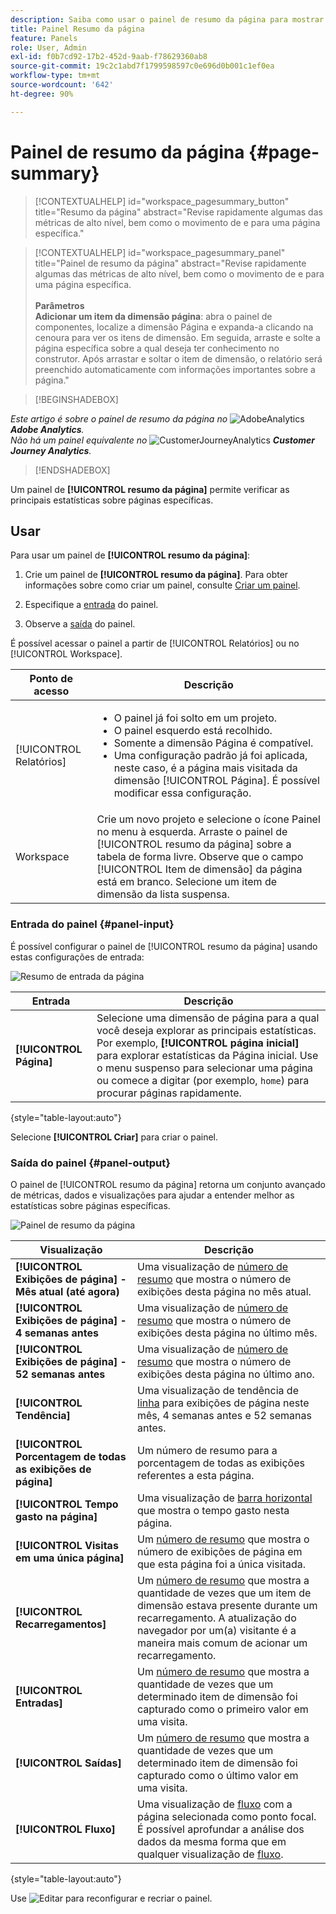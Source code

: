 ```yaml
---
description: Saiba como usar o painel de resumo da página para mostrar as informações de resumo de uma página selecionada.
title: Painel Resumo da página
feature: Panels
role: User, Admin
exl-id: f0b7cd92-17b2-452d-9aab-f78629360ab8
source-git-commit: 19c2c1abd7f1799598597c0e696d0b001c1ef0ea
workflow-type: tm+mt
source-wordcount: '642'
ht-degree: 90%

---
```


# Painel de resumo da página {#page-summary}

<!-- markdownlint-disable MD034 -->

>[!CONTEXTUALHELP]
>id="workspace_pagesummary_button"
>title="Resumo da página"
>abstract="Revise rapidamente algumas das métricas de alto nível, bem como o movimento de e para uma página específica."

<!-- markdownlint-enable MD034 -->

<!-- markdownlint-disable MD034 -->

>[!CONTEXTUALHELP]
>id="workspace_pagesummary_panel"
>title="Painel de resumo da página"
>abstract="Revise rapidamente algumas das métricas de alto nível, bem como o movimento de e para uma página específica.<br/><br/>**Parâmetros &#x200B;**<br/>**Adicionar um item da dimensão página**: abra o painel de componentes, localize a dimensão Página e expanda-a clicando na cenoura para ver os itens de dimensão. Em seguida, arraste e solte a página específica sobre a qual deseja ter conhecimento no construtor. Após arrastar e soltar o item de dimensão, o relatório será preenchido automaticamente com informações importantes sobre a página."

<!-- markdownlint-enable MD034 -->


>[!BEGINSHADEBOX]

_Este artigo é sobre o painel de resumo da página no_ ![AdobeAnalytics](/help/assets/icons/AdobeAnalytics.svg) _&#x200B;**Adobe Analytics**._<br/>_Não há um painel equivalente no_ ![CustomerJourneyAnalytics](/help/assets/icons/CustomerJourneyAnalytics.svg) _&#x200B;**Customer Journey Analytics**._

>[!ENDSHADEBOX]

Um painel de **[!UICONTROL resumo da página]** permite verificar as principais estatísticas sobre páginas específicas.

## Usar

Para usar um painel de **[!UICONTROL resumo da página]**:

1. Crie um painel de **[!UICONTROL resumo da página]**. Para obter informações sobre como criar um painel, consulte [Criar um painel](panels.md#create-a-panel).

1. Especifique a [entrada](#panel-input) do painel.

1. Observe a [saída](#panel-output) do painel.



É possível acessar o painel a partir de [!UICONTROL Relatórios] ou no [!UICONTROL Workspace].

| Ponto de acesso | Descrição |
| --- | --- |
| [!UICONTROL Relatórios] | <ul><li>O painel já foi solto em um projeto.</li><li>O painel esquerdo está recolhido.</li><li>Somente a dimensão Página é compatível.</li><li>Uma configuração padrão já foi aplicada, neste caso, é a página mais visitada da dimensão [!UICONTROL Página]. É possível modificar essa configuração.</li></ul> |
| Workspace | Crie um novo projeto e selecione o ícone Painel no menu à esquerda. Arraste o painel de [!UICONTROL resumo da página] sobre a tabela de forma livre. Observe que o campo [!UICONTROL Item de dimensão] da página está em branco. Selecione um item de dimensão da lista suspensa. |

### Entrada do painel {#panel-input}

É possível configurar o painel de [!UICONTROL resumo da página] usando estas configurações de entrada:

![Resumo de entrada da página](assets/page-summary-input.png)

| Entrada | Descrição |
| --- | --- |
| **[!UICONTROL Página]** | Selecione uma dimensão de página para a qual você deseja explorar as principais estatísticas. Por exemplo, **[!UICONTROL página inicial]** para explorar estatísticas da Página inicial. Use o menu suspenso para selecionar uma página ou comece a digitar (por exemplo, `home`) para procurar páginas rapidamente. |

{style="table-layout:auto"}


Selecione **[!UICONTROL Criar]** para criar o painel.

### Saída do painel {#panel-output}

O painel de [!UICONTROL resumo da página] retorna um conjunto avançado de métricas, dados e visualizações para ajudar a entender melhor as estatísticas sobre páginas específicas.

![Painel de resumo da página](assets/page-summary-output.png)

| Visualização | Descrição |
| --- | --- |
| **[!UICONTROL Exibições de página] - Mês atual (até agora)** | Uma visualização de [número de resumo](/help/analyze/analysis-workspace/visualizations/summary-number-change.md) que mostra o número de exibições desta página no mês atual. |
| **[!UICONTROL Exibições de página] - 4 semanas antes** | Uma visualização de [número de resumo](/help/analyze/analysis-workspace/visualizations/summary-number-change.md) que mostra o número de exibições desta página no último mês. |
| **[!UICONTROL Exibições de página] - 52 semanas antes** | Uma visualização de [número de resumo](/help/analyze/analysis-workspace/visualizations/summary-number-change.md) que mostra o número de exibições desta página no último ano. |
| **[!UICONTROL Tendência]** | Uma visualização de tendência de [linha](/help/analyze/analysis-workspace/visualizations/line.md) para exibições de página neste mês, 4 semanas antes e 52 semanas antes. |
| **[!UICONTROL Porcentagem de todas as exibições de página]** | Um número de resumo para a porcentagem de todas as exibições referentes a esta página. |
| **[!UICONTROL Tempo gasto na página]** | Uma visualização de [barra horizontal](/help/analyze/analysis-workspace/visualizations/horizontal-bar.md) que mostra o tempo gasto nesta página. |
| **[!UICONTROL Visitas em uma única página]** | Um [número de resumo](/help/analyze/analysis-workspace/visualizations/summary-number-change.md) que mostra o número de exibições de página em que esta página foi a única visitada. |
| **[!UICONTROL Recarregamentos]** | Um [número de resumo](/help/analyze/analysis-workspace/visualizations/summary-number-change.md) que mostra a quantidade de vezes que um item de dimensão estava presente durante um recarregamento. A atualização do navegador por um(a) visitante é a maneira mais comum de acionar um recarregamento. |
| **[!UICONTROL Entradas]** | Um [número de resumo](/help/analyze/analysis-workspace/visualizations/summary-number-change.md) que mostra a quantidade de vezes que um determinado item de dimensão foi capturado como o primeiro valor em uma visita.  |
| **[!UICONTROL Saídas]** | Um [número de resumo](/help/analyze/analysis-workspace/visualizations/summary-number-change.md) que mostra a quantidade de vezes que um determinado item de dimensão foi capturado como o último valor em uma visita.  |
| **[!UICONTROL Fluxo]** | Uma visualização de [fluxo](/help/analyze/analysis-workspace/visualizations/c-flow/flow.md) com a página selecionada como ponto focal. É possível aprofundar a análise dos dados da mesma forma que em qualquer visualização de [fluxo](/help/analyze/analysis-workspace/visualizations/c-flow/create-flow.md). |

{style="table-layout:auto"}

Use ![Editar](/help/assets/icons/Edit.svg) para reconfigurar e recriar o painel.
